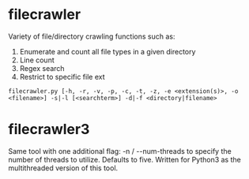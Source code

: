 filecrawler
===========

Variety of file/directory crawling functions such as:
  1. Enumerate and count all file types in a given directory
  2. Line count
  3. Regex search
  4. Restrict to specific file ext

```filecrawler.py [-h, -r, -v, -p, -c, -t, -z, -e <extension(s)>, -o <filename>] -s|-l [<searchterm>] -d|-f <directory|filename>```

filecrawler3
============
Same tool with one additional flag: -n / --num-threads to specify the number of threads to utilize. Defaults to five. Written for Python3 as the multithreaded version of this tool.
